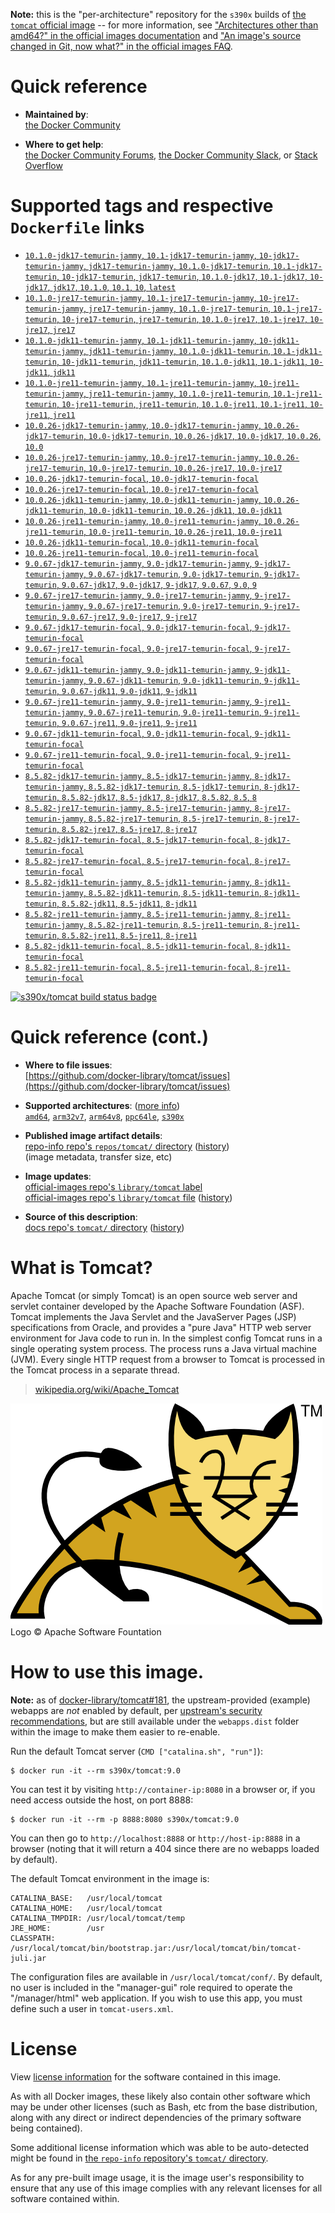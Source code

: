 <!--

********************************************************************************

WARNING:

    DO NOT EDIT "tomcat/README.md"

    IT IS AUTO-GENERATED

    (from the other files in "tomcat/" combined with a set of templates)

********************************************************************************

-->

**Note:** this is the "per-architecture" repository for the `s390x` builds of [the `tomcat` official image](https://hub.docker.com/_/tomcat) -- for more information, see ["Architectures other than amd64?" in the official images documentation](https://github.com/docker-library/official-images#architectures-other-than-amd64) and ["An image's source changed in Git, now what?" in the official images FAQ](https://github.com/docker-library/faq#an-images-source-changed-in-git-now-what).

# Quick reference

-	**Maintained by**:  
	[the Docker Community](https://github.com/docker-library/tomcat)

-	**Where to get help**:  
	[the Docker Community Forums](https://forums.docker.com/), [the Docker Community Slack](https://dockr.ly/slack), or [Stack Overflow](https://stackoverflow.com/search?tab=newest&q=docker)

# Supported tags and respective `Dockerfile` links

-	[`10.1.0-jdk17-temurin-jammy`, `10.1-jdk17-temurin-jammy`, `10-jdk17-temurin-jammy`, `jdk17-temurin-jammy`, `10.1.0-jdk17-temurin`, `10.1-jdk17-temurin`, `10-jdk17-temurin`, `jdk17-temurin`, `10.1.0-jdk17`, `10.1-jdk17`, `10-jdk17`, `jdk17`, `10.1.0`, `10.1`, `10`, `latest`](https://github.com/docker-library/tomcat/blob/2fc21f05952b80d81815a78b001d93ff356cc4cc/10.1/jdk17/temurin-jammy/Dockerfile)
-	[`10.1.0-jre17-temurin-jammy`, `10.1-jre17-temurin-jammy`, `10-jre17-temurin-jammy`, `jre17-temurin-jammy`, `10.1.0-jre17-temurin`, `10.1-jre17-temurin`, `10-jre17-temurin`, `jre17-temurin`, `10.1.0-jre17`, `10.1-jre17`, `10-jre17`, `jre17`](https://github.com/docker-library/tomcat/blob/2fc21f05952b80d81815a78b001d93ff356cc4cc/10.1/jre17/temurin-jammy/Dockerfile)
-	[`10.1.0-jdk11-temurin-jammy`, `10.1-jdk11-temurin-jammy`, `10-jdk11-temurin-jammy`, `jdk11-temurin-jammy`, `10.1.0-jdk11-temurin`, `10.1-jdk11-temurin`, `10-jdk11-temurin`, `jdk11-temurin`, `10.1.0-jdk11`, `10.1-jdk11`, `10-jdk11`, `jdk11`](https://github.com/docker-library/tomcat/blob/2fc21f05952b80d81815a78b001d93ff356cc4cc/10.1/jdk11/temurin-jammy/Dockerfile)
-	[`10.1.0-jre11-temurin-jammy`, `10.1-jre11-temurin-jammy`, `10-jre11-temurin-jammy`, `jre11-temurin-jammy`, `10.1.0-jre11-temurin`, `10.1-jre11-temurin`, `10-jre11-temurin`, `jre11-temurin`, `10.1.0-jre11`, `10.1-jre11`, `10-jre11`, `jre11`](https://github.com/docker-library/tomcat/blob/2fc21f05952b80d81815a78b001d93ff356cc4cc/10.1/jre11/temurin-jammy/Dockerfile)
-	[`10.0.26-jdk17-temurin-jammy`, `10.0-jdk17-temurin-jammy`, `10.0.26-jdk17-temurin`, `10.0-jdk17-temurin`, `10.0.26-jdk17`, `10.0-jdk17`, `10.0.26`, `10.0`](https://github.com/docker-library/tomcat/blob/72aa6d9977be017803205b071f2e227b1a6d3ec6/10.0/jdk17/temurin-jammy/Dockerfile)
-	[`10.0.26-jre17-temurin-jammy`, `10.0-jre17-temurin-jammy`, `10.0.26-jre17-temurin`, `10.0-jre17-temurin`, `10.0.26-jre17`, `10.0-jre17`](https://github.com/docker-library/tomcat/blob/72aa6d9977be017803205b071f2e227b1a6d3ec6/10.0/jre17/temurin-jammy/Dockerfile)
-	[`10.0.26-jdk17-temurin-focal`, `10.0-jdk17-temurin-focal`](https://github.com/docker-library/tomcat/blob/72aa6d9977be017803205b071f2e227b1a6d3ec6/10.0/jdk17/temurin-focal/Dockerfile)
-	[`10.0.26-jre17-temurin-focal`, `10.0-jre17-temurin-focal`](https://github.com/docker-library/tomcat/blob/72aa6d9977be017803205b071f2e227b1a6d3ec6/10.0/jre17/temurin-focal/Dockerfile)
-	[`10.0.26-jdk11-temurin-jammy`, `10.0-jdk11-temurin-jammy`, `10.0.26-jdk11-temurin`, `10.0-jdk11-temurin`, `10.0.26-jdk11`, `10.0-jdk11`](https://github.com/docker-library/tomcat/blob/72aa6d9977be017803205b071f2e227b1a6d3ec6/10.0/jdk11/temurin-jammy/Dockerfile)
-	[`10.0.26-jre11-temurin-jammy`, `10.0-jre11-temurin-jammy`, `10.0.26-jre11-temurin`, `10.0-jre11-temurin`, `10.0.26-jre11`, `10.0-jre11`](https://github.com/docker-library/tomcat/blob/72aa6d9977be017803205b071f2e227b1a6d3ec6/10.0/jre11/temurin-jammy/Dockerfile)
-	[`10.0.26-jdk11-temurin-focal`, `10.0-jdk11-temurin-focal`](https://github.com/docker-library/tomcat/blob/72aa6d9977be017803205b071f2e227b1a6d3ec6/10.0/jdk11/temurin-focal/Dockerfile)
-	[`10.0.26-jre11-temurin-focal`, `10.0-jre11-temurin-focal`](https://github.com/docker-library/tomcat/blob/72aa6d9977be017803205b071f2e227b1a6d3ec6/10.0/jre11/temurin-focal/Dockerfile)
-	[`9.0.67-jdk17-temurin-jammy`, `9.0-jdk17-temurin-jammy`, `9-jdk17-temurin-jammy`, `9.0.67-jdk17-temurin`, `9.0-jdk17-temurin`, `9-jdk17-temurin`, `9.0.67-jdk17`, `9.0-jdk17`, `9-jdk17`, `9.0.67`, `9.0`, `9`](https://github.com/docker-library/tomcat/blob/ddfbce19bfea4afc5d15c042625324fe8f770547/9.0/jdk17/temurin-jammy/Dockerfile)
-	[`9.0.67-jre17-temurin-jammy`, `9.0-jre17-temurin-jammy`, `9-jre17-temurin-jammy`, `9.0.67-jre17-temurin`, `9.0-jre17-temurin`, `9-jre17-temurin`, `9.0.67-jre17`, `9.0-jre17`, `9-jre17`](https://github.com/docker-library/tomcat/blob/ddfbce19bfea4afc5d15c042625324fe8f770547/9.0/jre17/temurin-jammy/Dockerfile)
-	[`9.0.67-jdk17-temurin-focal`, `9.0-jdk17-temurin-focal`, `9-jdk17-temurin-focal`](https://github.com/docker-library/tomcat/blob/ddfbce19bfea4afc5d15c042625324fe8f770547/9.0/jdk17/temurin-focal/Dockerfile)
-	[`9.0.67-jre17-temurin-focal`, `9.0-jre17-temurin-focal`, `9-jre17-temurin-focal`](https://github.com/docker-library/tomcat/blob/ddfbce19bfea4afc5d15c042625324fe8f770547/9.0/jre17/temurin-focal/Dockerfile)
-	[`9.0.67-jdk11-temurin-jammy`, `9.0-jdk11-temurin-jammy`, `9-jdk11-temurin-jammy`, `9.0.67-jdk11-temurin`, `9.0-jdk11-temurin`, `9-jdk11-temurin`, `9.0.67-jdk11`, `9.0-jdk11`, `9-jdk11`](https://github.com/docker-library/tomcat/blob/ddfbce19bfea4afc5d15c042625324fe8f770547/9.0/jdk11/temurin-jammy/Dockerfile)
-	[`9.0.67-jre11-temurin-jammy`, `9.0-jre11-temurin-jammy`, `9-jre11-temurin-jammy`, `9.0.67-jre11-temurin`, `9.0-jre11-temurin`, `9-jre11-temurin`, `9.0.67-jre11`, `9.0-jre11`, `9-jre11`](https://github.com/docker-library/tomcat/blob/ddfbce19bfea4afc5d15c042625324fe8f770547/9.0/jre11/temurin-jammy/Dockerfile)
-	[`9.0.67-jdk11-temurin-focal`, `9.0-jdk11-temurin-focal`, `9-jdk11-temurin-focal`](https://github.com/docker-library/tomcat/blob/ddfbce19bfea4afc5d15c042625324fe8f770547/9.0/jdk11/temurin-focal/Dockerfile)
-	[`9.0.67-jre11-temurin-focal`, `9.0-jre11-temurin-focal`, `9-jre11-temurin-focal`](https://github.com/docker-library/tomcat/blob/ddfbce19bfea4afc5d15c042625324fe8f770547/9.0/jre11/temurin-focal/Dockerfile)
-	[`8.5.82-jdk17-temurin-jammy`, `8.5-jdk17-temurin-jammy`, `8-jdk17-temurin-jammy`, `8.5.82-jdk17-temurin`, `8.5-jdk17-temurin`, `8-jdk17-temurin`, `8.5.82-jdk17`, `8.5-jdk17`, `8-jdk17`, `8.5.82`, `8.5`, `8`](https://github.com/docker-library/tomcat/blob/1266bea10c4d60c54e743618d265a57e31f7536d/8.5/jdk17/temurin-jammy/Dockerfile)
-	[`8.5.82-jre17-temurin-jammy`, `8.5-jre17-temurin-jammy`, `8-jre17-temurin-jammy`, `8.5.82-jre17-temurin`, `8.5-jre17-temurin`, `8-jre17-temurin`, `8.5.82-jre17`, `8.5-jre17`, `8-jre17`](https://github.com/docker-library/tomcat/blob/1266bea10c4d60c54e743618d265a57e31f7536d/8.5/jre17/temurin-jammy/Dockerfile)
-	[`8.5.82-jdk17-temurin-focal`, `8.5-jdk17-temurin-focal`, `8-jdk17-temurin-focal`](https://github.com/docker-library/tomcat/blob/1266bea10c4d60c54e743618d265a57e31f7536d/8.5/jdk17/temurin-focal/Dockerfile)
-	[`8.5.82-jre17-temurin-focal`, `8.5-jre17-temurin-focal`, `8-jre17-temurin-focal`](https://github.com/docker-library/tomcat/blob/1266bea10c4d60c54e743618d265a57e31f7536d/8.5/jre17/temurin-focal/Dockerfile)
-	[`8.5.82-jdk11-temurin-jammy`, `8.5-jdk11-temurin-jammy`, `8-jdk11-temurin-jammy`, `8.5.82-jdk11-temurin`, `8.5-jdk11-temurin`, `8-jdk11-temurin`, `8.5.82-jdk11`, `8.5-jdk11`, `8-jdk11`](https://github.com/docker-library/tomcat/blob/1266bea10c4d60c54e743618d265a57e31f7536d/8.5/jdk11/temurin-jammy/Dockerfile)
-	[`8.5.82-jre11-temurin-jammy`, `8.5-jre11-temurin-jammy`, `8-jre11-temurin-jammy`, `8.5.82-jre11-temurin`, `8.5-jre11-temurin`, `8-jre11-temurin`, `8.5.82-jre11`, `8.5-jre11`, `8-jre11`](https://github.com/docker-library/tomcat/blob/1266bea10c4d60c54e743618d265a57e31f7536d/8.5/jre11/temurin-jammy/Dockerfile)
-	[`8.5.82-jdk11-temurin-focal`, `8.5-jdk11-temurin-focal`, `8-jdk11-temurin-focal`](https://github.com/docker-library/tomcat/blob/1266bea10c4d60c54e743618d265a57e31f7536d/8.5/jdk11/temurin-focal/Dockerfile)
-	[`8.5.82-jre11-temurin-focal`, `8.5-jre11-temurin-focal`, `8-jre11-temurin-focal`](https://github.com/docker-library/tomcat/blob/1266bea10c4d60c54e743618d265a57e31f7536d/8.5/jre11/temurin-focal/Dockerfile)

[![s390x/tomcat build status badge](https://img.shields.io/jenkins/s/https/doi-janky.infosiftr.net/job/multiarch/job/s390x/job/tomcat.svg?label=s390x/tomcat%20%20build%20job)](https://doi-janky.infosiftr.net/job/multiarch/job/s390x/job/tomcat/)

# Quick reference (cont.)

-	**Where to file issues**:  
	[https://github.com/docker-library/tomcat/issues](https://github.com/docker-library/tomcat/issues)

-	**Supported architectures**: ([more info](https://github.com/docker-library/official-images#architectures-other-than-amd64))  
	[`amd64`](https://hub.docker.com/r/amd64/tomcat/), [`arm32v7`](https://hub.docker.com/r/arm32v7/tomcat/), [`arm64v8`](https://hub.docker.com/r/arm64v8/tomcat/), [`ppc64le`](https://hub.docker.com/r/ppc64le/tomcat/), [`s390x`](https://hub.docker.com/r/s390x/tomcat/)

-	**Published image artifact details**:  
	[repo-info repo's `repos/tomcat/` directory](https://github.com/docker-library/repo-info/blob/master/repos/tomcat) ([history](https://github.com/docker-library/repo-info/commits/master/repos/tomcat))  
	(image metadata, transfer size, etc)

-	**Image updates**:  
	[official-images repo's `library/tomcat` label](https://github.com/docker-library/official-images/issues?q=label%3Alibrary%2Ftomcat)  
	[official-images repo's `library/tomcat` file](https://github.com/docker-library/official-images/blob/master/library/tomcat) ([history](https://github.com/docker-library/official-images/commits/master/library/tomcat))

-	**Source of this description**:  
	[docs repo's `tomcat/` directory](https://github.com/docker-library/docs/tree/master/tomcat) ([history](https://github.com/docker-library/docs/commits/master/tomcat))

# What is Tomcat?

Apache Tomcat (or simply Tomcat) is an open source web server and servlet container developed by the Apache Software Foundation (ASF). Tomcat implements the Java Servlet and the JavaServer Pages (JSP) specifications from Oracle, and provides a "pure Java" HTTP web server environment for Java code to run in. In the simplest config Tomcat runs in a single operating system process. The process runs a Java virtual machine (JVM). Every single HTTP request from a browser to Tomcat is processed in the Tomcat process in a separate thread.

> [wikipedia.org/wiki/Apache_Tomcat](https://en.wikipedia.org/wiki/Apache_Tomcat)

![logo](https://raw.githubusercontent.com/docker-library/docs/8e31eb93a02d504d0cfe1da435aa31b377fc627d/tomcat/logo.png)Logo &copy; Apache Software Fountation

# How to use this image.

**Note:** as of [docker-library/tomcat#181](https://github.com/docker-library/tomcat/pull/181), the upstream-provided (example) webapps are *not* enabled by default, per [upstream's security recommendations](https://tomcat.apache.org/tomcat-9.0-doc/security-howto.html#Default_web_applications), but are still available under the `webapps.dist` folder within the image to make them easier to re-enable.

Run the default Tomcat server (`CMD ["catalina.sh", "run"]`):

```console
$ docker run -it --rm s390x/tomcat:9.0
```

You can test it by visiting `http://container-ip:8080` in a browser or, if you need access outside the host, on port 8888:

```console
$ docker run -it --rm -p 8888:8080 s390x/tomcat:9.0
```

You can then go to `http://localhost:8888` or `http://host-ip:8888` in a browser (noting that it will return a 404 since there are no webapps loaded by default).

The default Tomcat environment in the image is:

	CATALINA_BASE:   /usr/local/tomcat
	CATALINA_HOME:   /usr/local/tomcat
	CATALINA_TMPDIR: /usr/local/tomcat/temp
	JRE_HOME:        /usr
	CLASSPATH:       /usr/local/tomcat/bin/bootstrap.jar:/usr/local/tomcat/bin/tomcat-juli.jar

The configuration files are available in `/usr/local/tomcat/conf/`. By default, no user is included in the "manager-gui" role required to operate the "/manager/html" web application. If you wish to use this app, you must define such a user in `tomcat-users.xml`.

# License

View [license information](https://www.apache.org/licenses/LICENSE-2.0) for the software contained in this image.

As with all Docker images, these likely also contain other software which may be under other licenses (such as Bash, etc from the base distribution, along with any direct or indirect dependencies of the primary software being contained).

Some additional license information which was able to be auto-detected might be found in [the `repo-info` repository's `tomcat/` directory](https://github.com/docker-library/repo-info/tree/master/repos/tomcat).

As for any pre-built image usage, it is the image user's responsibility to ensure that any use of this image complies with any relevant licenses for all software contained within.
